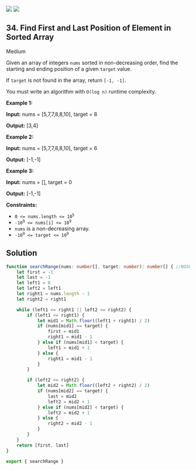 [![](https://img.shields.io/github/stars/LeetCode-in-TypeScript/LeetCode-in-TypeScript?label=Stars&style=flat-square)](https://github.com/LeetCode-in-TypeScript/LeetCode-in-TypeScript)
[![](https://img.shields.io/github/forks/LeetCode-in-TypeScript/LeetCode-in-TypeScript?label=Fork%20me%20on%20GitHub%20&style=flat-square)](https://github.com/LeetCode-in-TypeScript/LeetCode-in-TypeScript/fork)

## 34\. Find First and Last Position of Element in Sorted Array

Medium

Given an array of integers `nums` sorted in non-decreasing order, find the starting and ending position of a given `target` value.

If `target` is not found in the array, return `[-1, -1]`.

You must write an algorithm with `O(log n)` runtime complexity.

**Example 1:**

**Input:** nums = [5,7,7,8,8,10], target = 8

**Output:** [3,4] 

**Example 2:**

**Input:** nums = [5,7,7,8,8,10], target = 6

**Output:** [-1,-1] 

**Example 3:**

**Input:** nums = [], target = 0

**Output:** [-1,-1] 

**Constraints:**

*   <code>0 <= nums.length <= 10<sup>5</sup></code>
*   <code>-10<sup>9</sup> <= nums[i] <= 10<sup>9</sup></code>
*   `nums` is a non-decreasing array.
*   <code>-10<sup>9</sup> <= target <= 10<sup>9</sup></code>

## Solution

```typescript
function searchRange(nums: number[], target: number): number[] { //NOSONAR
    let first = -1
    let last = -1
    let left1 = 0
    let left2 = left1
    let right1 = nums.length - 1
    let right2 = right1

    while (left1 <= right1 || left2 <= right2) {
        if (left1 <= right1) {
            let mid1 = Math.floor((left1 + right1) / 2)
            if (nums[mid1] == target) {
                first = mid1
                right1 = mid1 - 1
            } else if (nums[mid1] < target) {
                left1 = mid1 + 1
            } else {
                right1 = mid1 - 1
            }
        }

        if (left2 <= right2) {
            let mid2 = Math.floor((left2 + right2) / 2)
            if (nums[mid2] == target) {
                last = mid2
                left2 = mid2 + 1
            } else if (nums[mid2] < target) {
                left2 = mid2 + 1
            } else {
                right2 = mid2 - 1
            }
        }
    }
    return [first, last]
}

export { searchRange }
```